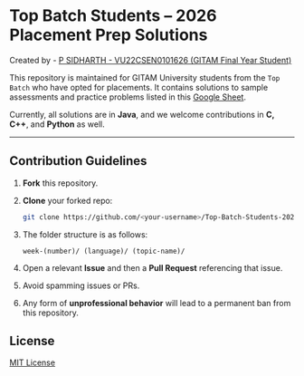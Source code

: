 # Top Batch Students – 2026 Placement Prep Solutions

Created by - [P SIDHARTH - VU22CSEN0101626 (GITAM Final Year Student)](http://github.com/psidh)

This repository is maintained for GITAM University students from the `Top Batch` who have opted for placements. It contains solutions to sample assessments and practice problems listed in this [Google Sheet](https://docs.google.com/spreadsheets/d/15PQZK_3u8Z-jFv1bZp4zmIkYcjCtxIQw/edit?usp=sharing&ouid=109604891750331250893&rtpof=true&sd=true).

Currently, all solutions are in **Java**, and we welcome contributions in **C, C++**, and **Python** as well.

---

## Contribution Guidelines

1. **Fork** this repository.

2. **Clone** your forked repo:

   ```bash
   git clone https://github.com/<your-username>/Top-Batch-Students-2026-Batch-Solutions
   ```

3. The folder structure is as follows:

   ```
   week-(number)/ (language)/ (topic-name)/
   ```

4. Open a relevant **Issue** and then a **Pull Request** referencing that issue.

5. Avoid spamming issues or PRs.

6. Any form of **unprofessional behavior** will lead to a permanent ban from this repository.

## License

[MIT License](/LICENSE)
